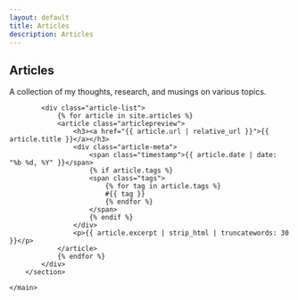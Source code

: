 ```yaml
---
layout: default
title: Articles
description: Articles
---
```


<div class="page-container">
    <main class="maincontainer">
        <section class="maintext">
            <h2>Articles</h2>
            <p>A collection of my thoughts, research, and musings on various topics.</p>
            
            <div class="article-list">
                {% for article in site.articles %}
                <article class="articlepreview">
                    <h3><a href="{{ article.url | relative_url }}">{{ article.title }}</a></h3>
                    <div class="article-meta">
                        <span class="timestamp">{{ article.date | date: "%b %d, %Y" }}</span>
                        {% if article.tags %}
                        <span class="tags">
                            {% for tag in article.tags %}
                            #{{ tag }}
                            {% endfor %}
                        </span>
                        {% endif %}
                    </div>
                    <p>{{ article.excerpt | strip_html | truncatewords: 30 }}</p>
                </article>
                {% endfor %}
            </div>
        </section>

    </main>
</div> 